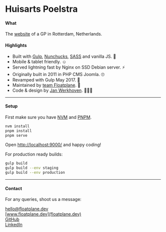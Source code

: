 # Huisarts Poelstra

#### What

The [website](http://huisartspoelstra.nl) of a GP in Rotterdam, Netherlands.

#### Highlights

* Built with [Gulp](https://gulpjs.com), [Nunchucks](https://mozilla.github.io/nunjucks/), [SASS](https://sass-lang.com) and vanilla JS. 👾
* Mobile & tablet friendly. ☺️
* Served lightning fast by Nginx on SSD Debian server. ⚡
* Originally built in 2011 in PHP CMS Joomla. 🙄
* Revamped with Gulp May 2017. 🍹
* Maintained by [team Floatplane](https://floatplane.dev). 🚤
* Code & design by [Jan Werkhoven](https://github.com/janwerkhoven). 🤸🏻‍♂️

---

#### Setup

First make sure you have [NVM](https://github.com/nvm-sh/nvm) and [PNPM](https://pnpm.io).

```sh
nvm install
pnpm install
pnpm serve
```

Open [http://localhost:9000/](http://localhost:9000/) and happy coding!

For production ready builds:

```sh
gulp build
gulp build --env staging
gulp build --env production
```

---

#### Contact

For any queries, shoot us a message:

[hello@floatplane.dev](mailto:hello@floatplane.dev)  
[www.floatplane.dev](floatplane.dev)  
[GitHub](https://github.com/janwerkhoven)  
[LinkedIn](https://au.linkedin.com/pub/jan-werkhoven/10/64/b30)
